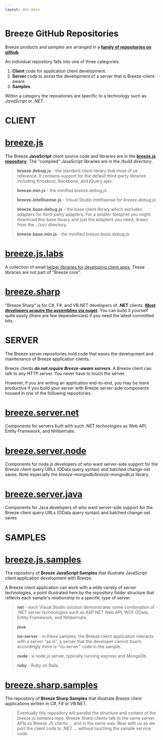 ```yaml
---
layout: doc-main
---
```


# Breeze GitHub Repositories
Breeze  products and samples are arranged in a [**family of repositories on github**](https://github.com/Breeze "Breeze on GitHub"). 

An individual repository falls into one of three categories:

1. **Client** code for application client development.
2. **Server** code to assist the development of a server that is Breeze-client-aware.
3. **Samples**.

Within a category the repositories are specific to a technology such as *JavaScript* or *.NET*.

# CLIENT

# [breeze.js](https://github.com/Breeze/breeze.js "BreezeJS client")

The Breeze **JavaScript** client source code and libraries are in the [**breeze.js repository**](https://github.com/Breeze/breeze.js "BreezeJS client"). The "compiled" JavaScript libraries are in the */build* directory.

>**breeze.debug.js** - the standard client library that most of us reference. It contains support for the default third-party libraries including Knockout, Backbone, and jQuery ajax. 
>
>**breeze.min.js** - the minified *breeze.debug.js*.
>
>**breeze.intellisense.js** - Visual Studio intellisense for *breeze.debug.js*. 
>
>**breeze.base.debug.js** - the base client library which excludes adapters for third-party adapters.  For a smaller footprint you might download this base library and just the adapters you need, drawn from the *../src/* directory.
>
>**breeze.base.min.js** - the minified *breeze.base.debug.js*.

# [breeze.js.labs](https://github.com/Breeze/breeze.js.labs "Breeze JavaScript Labs")

A collection of small [helper libraries for developing client apps](/doc-breeze-labs/ "Breeze JS Labs documentation"). These libraries are not part of "Breeze core".

# [breeze.sharp](https://github.com/Breeze/breeze.sharp "Breeze Sharp client") 

"Breeze Sharp" is for C#, F#, and VB.NET developers of **.NET** clients. [**Most developers acquire the assemblies via nuget**](https://www.nuget.org/packages/Breeze.Sharp/ "Breeze Sharp on nuget"). You can build it yourself quite easily (there are few dependencies) if you need the latest committed bits.

# SERVER

The Breeze server repositories hold code that eases the development and maintenance of Breeze application clients.

Breeze clients ***do not require Breeze-aware servers***.  A Breeze client can talk to any HTTP server. You never have to touch the server. 

However, if you are writing an application end-to-end, you may be more productive if you build your server with Breeze server-side components housed in one of the following repositories.

# [**breeze.server.net**](https://github.com/Breeze/breeze.server.net "Breeze .NET Server components on github")

Components for servers built with such .NET technologies as Web API, Entity Framework, and NHibernate.


# [**breeze.server.node**](https://github.com/Breeze/breeze.server.node "Breeze Node Server components on github")

Components for node.js developers of who want server-side support for the Breeze client query URLs (OData query syntax) and batched change-set saves. Note especially the *breeze-mongodb/breeze-mongodb.js* library.

# [**breeze.server.java**](https://github.com/Breeze/breeze.server.java "Breeze Java Server components on github")

Components for Java developers of who want server-side support for the Breeze client query URLs (OData query syntax) and  batched change-set saves.

# SAMPLES

# [breeze.js.samples](https://github.com/Breeze/breeze.js.samples "Breeze JavaScript Samples")

The repository of **Breeze JavaScript Samples** that illustrate JavaScript client application development with Breeze. 

A Breeze client application can work with a wide variety of server technologies, a point illustrated here by the repository folder structure that reflects each sample's relationship to a specific type of server:

>**net** - each Visual Studio solution demonstrates some combination of .NET server technologies such as ASP.NET Web API, WCF OData, Entity Framework, and NHibernate.
>
>**java**.
>
>**no-server** - in these samples, the Breeze client application interacts with a server "as is", a server that the developer cannot touch; accordingly there is "no server" code in the sample.
>
>**node** - a node.js server, typically running express and MongoDb. 
>
>**ruby** - Ruby on Rails. 

# [breeze.sharp.samples](https://github.com/Breeze/breeze.sharp.samples "Breeze Sharp Samples")

The repository of **Breeze Sharp Samples** that illustrate Breeze client applications written in C#, F# or VB.NET.

>Eventually this repository will parallel the structure and content of the *breeze.js.samples* repo. Breeze Sharp clients talk to the same server APIs as Breeze JS clients ... and in the same way. Bear with us as we port the client code to .NET ... without touching the sample service code.
